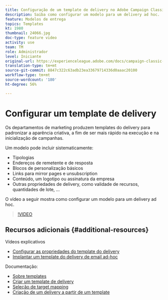 ```yaml
---
title: Configuração de um template de delivery no Adobe Campaign Classic
description: Saiba como configurar um modelo para um delivery ad hoc.
feature: Modelos de entrega
topics: Templates
kt: 1980
thumbnail: 24066.jpg
doc-type: feature video
activity: use
team: TM
role: Administrador
level: Iniciante
original-url: https://experienceleague.adobe.com/docs/campaign-classic-learn/tutorials/sending-messages/delivery-template-configuration.html
translation-type: tm+mt
source-git-commit: 8847c322c63adb23ea33679714336d0aaac20100
workflow-type: tm+mt
source-wordcount: '180'
ht-degree: 56%

---
```



# Configurar um template de delivery

Os departamentos de marketing produzem templates do delivery para padronizar a aparência criativa, a fim de ser mais rápido na execução e na inicialização de campanhas.

Um modelo pode incluir sistematicamente:

* Tipologias
* Endereços de remetente e de resposta
* Blocos de personalização básicos
* Links para mirror pages e unsubscription
* Conteúdo, um logotipo ou assinatura da empresa
* Outras propriedades de delivery, como validade de recursos, quantidades de lote, ...

O vídeo a seguir mostra como configurar um modelo para um delivery ad hoc.

>[!VIDEO](https://video.tv.adobe.com/v/24066?quality=12)

## Recursos adicionais {#additional-resources}

Vídeos explicativos

* [Configurar as propriedades do template do delivery](/help/sending-messages/using-delivery-templates/setting-delivery-template-properties.md)
* [Implantar um template do delivery de email ad-hoc](/help/sending-messages/using-delivery-templates/deploying-ad-hoc-email-delivery-template.md)

Documentação:

* [Sobre templates](https://docs.adobe.com/content/help/pt-BR/campaign-classic/using/sending-messages/using-delivery-templates/about-templates.html)
* [Criar um template de delivery](https://docs.adobe.com/content/help/pt-BR/campaign-classic/using/sending-messages/using-delivery-templates/creating-a-delivery-template.html)
* [Seleção de target mapping](https://docs.adobe.com/content/help/pt-BR/campaign-classic/using/sending-messages/using-delivery-templates/selecting-a-target-mapping.html)
* [Criação de um delivery a partir de um template](https://docs.adobe.com/content/help/pt-BR/campaign-classic/using/sending-messages/using-delivery-templates/creating-a-delivery-from-a-template.html)
